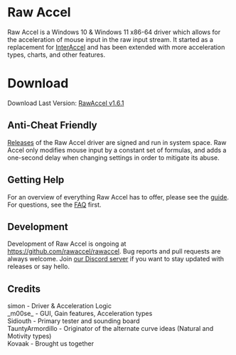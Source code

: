 # Raw Accel

Raw Accel is a Windows 10 & Windows 11 x86-64 driver which allows for the acceleration of mouse input in the raw input stream. It started as a replacement for [InterAccel](https://github.com/KovaaK/InterAccel) and has been extended with more acceleration types, charts, and other features.
# Download
Download Last Version: [RawAccel v1.6.1](https://github.com/rawaccel/rawaccel/releases/download/v1.6.1/RawAccel_v1.6.1.zip)

## Anti-Cheat Friendly

[Releases](https://github.com/rawaccel/rawaccel/releases/latest) of the Raw Accel driver are signed and run in system space. Raw Accel only modifies mouse input by a constant set of formulas, and adds a one-second delay when changing settings in order to mitigate its abuse.

## Getting Help

For an overview of everything Raw Accel has to offer, please see the [guide](doc/Guide.md). For questions, see the [FAQ](doc/FAQ.md) first.

## Development

Development of Raw Accel is ongoing at https://github.com/rawaccel/rawaccel. Bug reports and pull requests are always welcome.  Join [our Discord server](https://discord.gg/7pQh8zH) if you want to stay updated with releases or say hello.

## Credits
simon - Driver & Acceleration Logic  
\_m00se\_ - GUI, Gain features, Acceleration types  
Sidiouth  - Primary tester and sounding board  
TauntyArmordillo - Originator of the alternate curve ideas (Natural and Motivity types)  
Kovaak - Brought us together
